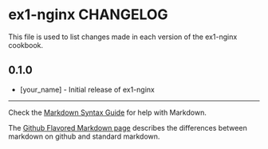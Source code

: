 ex1-nginx CHANGELOG
===================

This file is used to list changes made in each version of the ex1-nginx cookbook.

0.1.0
-----
- [your_name] - Initial release of ex1-nginx

- - -
Check the [Markdown Syntax Guide](http://daringfireball.net/projects/markdown/syntax) for help with Markdown.

The [Github Flavored Markdown page](http://github.github.com/github-flavored-markdown/) describes the differences between markdown on github and standard markdown.
